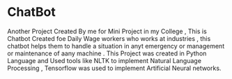# ChatBot
Another Project Created By me for Mini Project in my College , This is Chatbot Created foe Daily Wage workers who works at industries , this chatbot helps them to handle a situation in anyt emergency or management or maintenance of aany machine .
This Project was created in Python Language and Used tools like NLTK to implement Natural Language Processing , Tensorflow was used to implement Artificial Neural networks.
